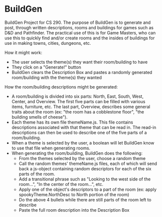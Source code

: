 # BuildGen
BuildGen Project for CS 290. The purpose of BuildGen is to generate and post, through written descriptions, rooms and buildings for games such as D&amp;D and Pathfinder. The practical use of this is for Game Masters, who can use this to quickly find and/or create rooms and the insides of buildings for use in making towns, cities, dungeons, etc.

How it might work:
  * The user selects the theme(s) they want their room/building to have
  * They click on a "Generate!" button
  * BuildGen clears the Description Box and pastes a randomly generated room/building with the theme(s) they wanted

How the room/building descriptions might be generated:
  * A room/building is divided into six parts: North, East, South, West, Center, and Overview. The first five parts can be filled with various items, furniture, etc. The last part, Overview, describes some general traits about the room (ex: "the room has a cobblestone floor", "the building smells of cheese").
  * Each theme has its own file themeName.js. This file contains descriptions associated with that theme that can be read in. The read-in descriptions can then be used to describe one of the five parts of a room/building.
  * When a theme is selected by the user, a boolean will let BuildGen know to use that file when generating rooms.
  * When generating the room/building, BuildGen does the following:
      * From the themes selected by the user, choose a random theme
      * Call the random themes' themeName.js files, each of which will send back a js-object containing random descriptors for each of the six parts of the room.
      * Add a transitional phrase such as "Looking to the west side of the room...", "In the center of the room...", etc.
      * Apply one of the object's descriptors to a part of the room (ex: apply spookyTheme.NorthDesc to North portion of the room)
      * Do the above 4 bullets while there are still parts of the room left to describe
      * Paste the full room description into the Description Box

